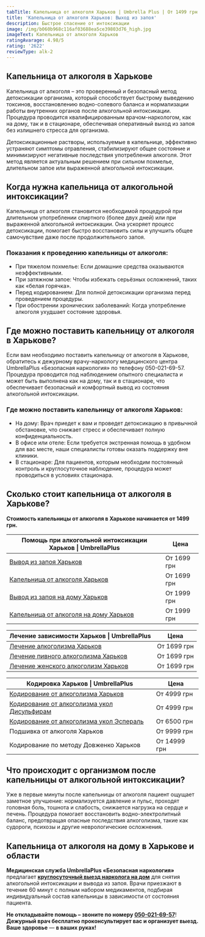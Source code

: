 ```yaml
---
tabTitle: Капельница от алкоголя Харьков | Umbrella Plus | От 1499 грн
title: 'Капельница от алкоголя Харьков: Выход из запоя'
description: Быстрое спасение от интоксикации
image: /img/b060b968c116af03688ea5ce39803d76_high.jpg
imageText: Капельница от алкоголя Харьков
ratingAvarage: 4.98/5
rating: '2622'
reviewType: alk-2
---
```


## Капельница от алкоголя в Харькове

Капельница от алкоголя – это проверенный и безопасный метод детоксикации организма, который способствует быстрому выведению токсинов, восстановлению водно-солевого баланса и нормализации работы внутренних органов после алкогольной интоксикации. Процедура проводится квалифицированным врачом-наркологом, как на дому, так и в стационаре, обеспечивая оперативный выход из запоя без излишнего стресса для организма.

Детоксикационные растворы, используемые в капельнице, эффективно устраняют симптомы отравления, стабилизируют общее состояние и минимизируют негативные последствия употребления алкоголя. Этот метод является актуальным решением при сильном похмелье, длительном запое или выраженной алкогольной интоксикации.

## Когда нужна капельница от алкогольной интоксикации?

Капельница от алкоголя становится необходимой процедурой при длительном употреблении спиртного (более двух дней) или при выраженной алкогольной интоксикации. Она ускоряет процесс детоксикации, помогает быстро восстановить силы и улучшить общее самочувствие даже после продолжительного запоя.

### Показания к проведению капельницы от алкоголя:

* При тяжелом похмелье: Если домашние средства оказываются неэффективными.
* При затяжном запое: Чтобы избежать серьёзных осложнений, таких как «белая горячка».
* Перед кодированием: Для полной детоксикации организма перед проведением процедуры.
* При обострении хронических заболеваний: Когда употребление алкоголя ухудшает состояние здоровья.

## Где можно поставить капельницу от алкоголя в Харькове?

Если вам необходимо поставить капельницу от алкоголя в Харькове, обратитесь к дежурному врачу-наркологу медицинского центра UmbrellaPlus «Безопасная наркология» по телефону 050-021-69-57. Процедура проводится под наблюдением опытного специалиста и может быть выполнена как на дому, так и в стационаре, что обеспечивает безопасный и комфортный вывод из состояния алкогольной интоксикации.

### **Где можно поставить капельницу от алкоголя Харьков**:

* На дому: Врач приедет к вам и проведет детоксикацию в привычной обстановке, что снижает стресс и обеспечивает полную конфиденциальность.
* В офисе или отеле: Если требуется экстренная помощь в удобном для вас месте, наши специалисты готовы оказать поддержку вне клиники.
* В стационаре: Для пациентов, которым необходим постоянный контроль и круглосуточное наблюдение, процедура может проводиться в условиях стационара.

## Сколько стоит капельница от алкоголя в Харькове?

**Стоимость капельницы от алкоголя в Харькове начинается от 1499 грн.**

| Помощь при алкогольной интоксикации Харьков \| UmbrellaPlus                     | Цена        |
| ------------------------------------------------------------------------------- | ----------- |
| [Вывод из запоя Харьков](vivod-iz-zapoia-kharkiv)                               | От 1699 грн |
| [Капельница от алкоголя Харьков](Kapelnica_ot_alkogola_kharkiv)                 | От 1699 грн |
| [Вывод из запоя на дому Харьков](Vivod-iz-zapoia-na-domy-kharkiv)               | От 1999 грн |
| [Капельница от алкоголя на дому Харьков](Kapelnica_ot_alkogola_na_domy_kharkiv) | От 1999 грн |

| Лечение зависимости Харьков \| UmbrellaPlus                                  | Цена        |
| ---------------------------------------------------------------------------- | ----------- |
| [Лечение алкоголизма Харьков](lechenie-alkogolizma-kharkiv)                  | От 1699 грн |
| [Лечение пивного алкоголизма Харьков](lechenie-pivnogo-alkogolizma-kharkiv)  | От 1699 грн |
| [Лечение женского алкоголизм Харьков](lechenie-jenskogo-alkogolizma-kharkiv) | От 1699 грн |

| Кодировка Харьков \| UmbrellaPlus                                                        | Цена         |
| ---------------------------------------------------------------------------------------- | ------------ |
| [Кодирование от алкоголизма Харьков](kodirovka-ot-alkogolia-kharkiv)                     | От 4999 грн  |
| [Кодирование от алкоголизма укол Дисульфирам](kodirovka-ot-alkogolia-disulfiram-kharkiv) | От 4999 грн  |
| [Кодирование от алкоголизма укол Эспераль](kodirovka-ot-alkogolizma-espiarl-kharkiv)     | От 6500 грн  |
| Подшивка от алкоголя Харьков                                                             | От 9999 грн  |
| Кодирование по методу Довженко Харьков                                                   | От 14999 грн |

## Что происходит с организмом после капельницы от алкогольной интоксикации?

Уже в первые минуты после капельницы от алкоголя пациент ощущает заметное улучшение: нормализуется давление и пульс, проходят головная боль, тошнота и слабость, снижается нагрузка на сердце и печень. Процедура помогает восстановить водно-электролитный баланс, предотвращая опасные последствия алкоголизма, такие как судороги, психозы и другие неврологические осложнения.

## Капельница от алкоголя на дому в Харькове и области

**Медицинская служба UmbrellaPlus «Безопасная наркология»** предлагает **[круглосуточный выезд нарколога на дом](https://umbrella-plus.com.ua/kharkiv/kapelnica_ot_alkogola_na_domy_kharkiv/)** для снятия алкогольной интоксикации и вывода из запоя. Врачи приезжают в течение 60 минут с полным набором медикаментов, подбирая индивидуальный состав капельницы в зависимости от состояния пациента.

**Не откладывайте помощь – звоните по номеру [050-021-69-57](tel:0500216957)**! **Дежурный врач бесплатно проконсультирует вас и организует выезд.** **Ваше здоровье** — **в ваших руках!**
